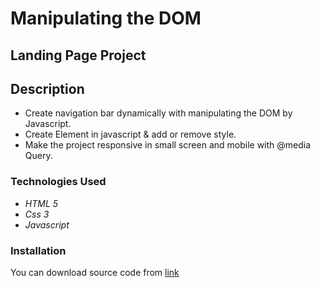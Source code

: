 # Manipulating the DOM

## Landing Page Project

## Description

- Create navigation bar dynamically with manipulating the DOM by Javascript.
- Create Element in javascript & add or remove style.
- Make the project responsive in small screen and mobile with @media Query.


### Technologies Used

- *HTML 5*
- *Css 3*
- *Javascript*

### Installation

You can download source code from [link](https://github.com/Haitham0Reda/landing-page-project)


